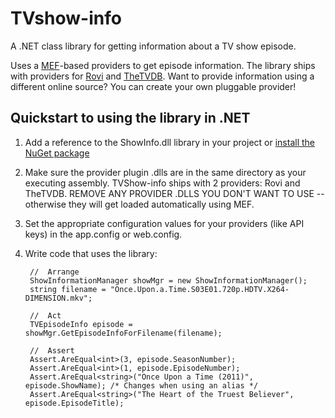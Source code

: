 TVshow-info
===========

A .NET class library for getting information about a TV show episode.  

Uses a [MEF](http://msdn.microsoft.com/en-us/library/dd460648.aspx)-based providers to get episode information.  The library ships with providers for [Rovi](http://developer.rovicorp.com/) and [TheTVDB](http://thetvdb.com/wiki/index.php?title=Programmers_API).  Want to provide information using a different online source?  You can create your own pluggable provider!

Quickstart to using the library in .NET
-----------------

1. Add a reference to the ShowInfo.dll library in your project or [install the NuGet package](https://www.nuget.org/packages/TV-show-info/)
2. Make sure the provider plugin .dlls are in the same directory as your executing assembly.  TVShow-info ships with 2 providers: Rovi and TheTVDB.  REMOVE ANY PROVIDER .DLLS YOU DON'T WANT TO USE -- otherwise they will get loaded automatically using MEF.
3. Set the appropriate configuration values for your providers (like API keys) in the app.config or web.config.
4. Write code that uses the library:

	    //  Arrange
	    ShowInformationManager showMgr = new ShowInformationManager();
	    string filename = "Once.Upon.a.Time.S03E01.720p.HDTV.X264-DIMENSION.mkv";
	    
	    //  Act
	    TVEpisodeInfo episode = showMgr.GetEpisodeInfoForFilename(filename);
	    
	    //  Assert
	    Assert.AreEqual<int>(3, episode.SeasonNumber);
	    Assert.AreEqual<int>(1, episode.EpisodeNumber);
	    Assert.AreEqual<string>("Once Upon a Time (2011)", episode.ShowName); /* Changes when using an alias */
	    Assert.AreEqual<string>("The Heart of the Truest Believer", episode.EpisodeTitle);
